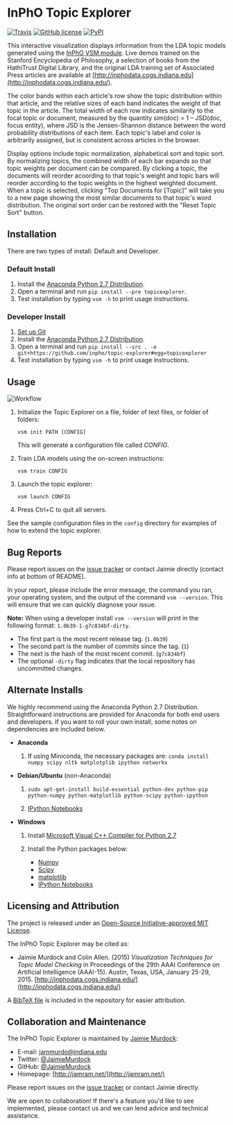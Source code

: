 # InPhO Topic Explorer
[![Travis](https://img.shields.io/travis/inpho/topic-explorer.svg)](https://travis-ci.org/inpho/topic-explorer)
[![GitHub license](https://img.shields.io/badge/license-MIT-blue.svg)](https://github.com/inpho/topic-explorer/blob/master/LICENSE.txt)
[![PyPI](https://img.shields.io/pypi/v/topicexplorer.svg)](https://pypi.python.org/pypi/topicexplorer)

This interactive visualization displays information from the LDA topic models generated using the [InPhO VSM module](http://github.com/inpho/vsm/). Live demos trained on the Stanford Encyclopedia of Philosophy, a selection of books from the HathiTrust Digital Library, and the original LDA training set of Associated Press articles are available at [http://inphodata.cogs.indiana.edu](http://inphodata.cogs.indiana.edu/).

The color bands within each article's row show the topic distribution within that article, and the relative sizes of each band indicates the weight of that topic in the article. The total width of each row indicates similarity to the focal topic or document, measured by the quantity sim(doc) = 1 – JSD(doc, focus entity), where JSD is the Jensen-Shannon distance between the word probability distributions of each item. Each topic's label and color is arbitrarily assigned, but is consistent across articles in the browser.

Display options include topic normalization, alphabetical sort and topic sort. By normalizing topics, the combined width of each bar expands so that topic weights per document can be compared. By clicking a topic, the documents will reorder acoording to that topic's weight and topic bars will reorder according to the topic weights in the highest weighted document. When a topic is selected, clicking "Top Documents for [Topic]" will take you to a new page showing the most similar documents to that topic's word distribution. The original sort order can be restored with the "Reset Topic Sort" button.

## Installation
There are two types of install: Default and Developer. 

### Default Install
1.  Install the [Anaconda Python 2.7 Distribution](http://continuum.io/downloads). 
2.  Open a terminal and run `pip install --pre topicexplorer`.
3.  Test installation by typing `vsm -h` to print usage instructions.

### Developer Install
1.  [Set up Git](https://help.github.com/articles/set-up-git/)
2.  Install the [Anaconda Python 2.7 Distribution](http://continuum.io/downloads). 
3.  Open a terminal and run `pip install --src . -e git+https://github.com/inpho/topic-explorer#egg=topicexplorer`
4.  Test installation by typing `vsm -h` to print usage instructions.

## Usage
![Workflow](http://inphodata.cogs.indiana.edu/img/workflow.png)

1.  Initialize the Topic Explorer on a file, folder of text files, or folder of folders:

    ```
    vsm init PATH [CONFIG]
    ```

    This will generate a configuration file called *CONFIG*.

2.  Train LDA models using the on-screen instructions:

    ```
    vsm train CONFIG
    ```

3.  Launch the topic explorer:

    ```
    vsm launch CONFIG
    ```

4.  Press Ctrl+C to quit all servers.

See the sample configuration files in the `config` directory for examples of how to extend the topic explorer.

## Bug Reports
Please report issues on the [issue tracker](http://github.com/inpho/topic-explorer/issues) or contact Jaimie directly (contact info at bottom of README).

In your report, please include the error message, the command you ran, your operating system, and the output of the command `vsm --version`. This will ensure that we can quickly diagnose your issue.

**Note:** When using a developer install `vsm --version` will print in the following format: `1.0b39-1-g7c834bf-dirty`. 
* The first part is the most recent release tag. (`1.0b39`)
* The second part is the number of commits since the tag. (`1`)
* The next is the hash of the most recent commit. (`g7c834bf`)
* The optional `-dirty` flag indicates that the local repository has uncommitted changes.

## Alternate Installs
We highly recommend using the Anaconda Python 2.7 Distribution. Straightforward instructions are provided for Anaconda for both end users and developers. If you want to roll your own install, some notes on dependencies are included below.

 - **Anaconda**
   1.  If using Miniconda, the necessary packages are: `conda install numpy scipy nltk matplotplib ipython networkx`

 - **Debian/Ubuntu** (non-Anaconda) 
   1.  `sudo apt-get-install build-essential python-dev python-pip python-numpy python-matplotlib python-scipy python-ipython` 
   
   2.  [IPython Notebooks](http://ipython.org/install.html)

 - **Windows** 
   1.  Install [Microsoft Visual C++ Compiler for Python 2.7](http://www.microsoft.com/en-us/download/details.aspx?id=44266)

   2.  Install the Python packages below:
       *   [Numpy](http://sourceforge.net/projects/numpy/files/NumPy/)
       *   [Scipy](http://sourceforge.net/projects/scipy/files/scipy/)
       *   [matplotlib](http://matplotlib.org/downloads.html)
       *   [IPython Notebooks](http://ipython.org/install.html)

## Licensing and Attribution
The project is released under an [Open-Source Initiative-approved MIT License](http://opensource.org/licenses/MIT).

The InPhO Topic Explorer may be cited as:

 -  Jaimie Murdock and Colin Allen. (2015) *Visualization Techniques for Topic Model Checking* in Proceedings of the 29th AAAI Conference on Artificial Intelligence (AAAI-15). Austin, Texas, USA, January 25-29, 2015. [http://inphodata.cogs.indiana.edu/](http://inphodata.cogs.indiana.edu/)

A [BibTeX file](https://github.com/inpho/topic-explorer/blob/master/citation.bib) is included in the repository for easier attribution.

## Collaboration and Maintenance
The InPhO Topic Explorer is maintained by [Jaimie Murdock](http://jamram.net/):

 -  E-mail: jammurdo@indiana.edu
 -  Twitter: [@JaimieMurdock](http://twitter.com/JaimieMurdock)
 -  GitHub: [@JaimieMurdock](http://github.com/JaimieMurdock)
 -  Homepage: [http://jamram.net/](http://jamram.net/)

Please report issues on the [issue tracker](http://github.com/inpho/topic-explorer/issues) or contact Jaimie directly.

We are open to collaboration! If there's a feature you'd like to see implemented, please contact us and we can lend advice and technical assistance.

